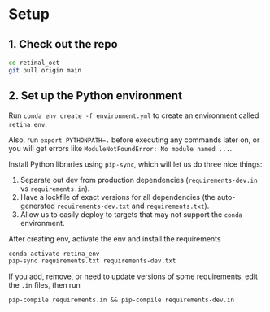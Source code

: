 # Setup
## 1. Check out the repo

```sh
cd retinal_oct
git pull origin main
```

## 2. Set up the Python environment


Run `conda env create -f environment.yml` to create an environment called `retina_env`.

Also, run ```export PYTHONPATH=.``` before executing any commands later on, or you will get errors like `ModuleNotFoundError: No module named ...`.

Install Python libraries using `pip-sync`, which will let us do three nice things:

1. Separate out dev from production dependencies (`requirements-dev.in` vs `requirements.in`).
2. Have a lockfile of exact versions for all dependencies (the auto-generated `requirements-dev.txt` and `requirements.txt`).
3. Allow us to easily deploy to targets that may not support the `conda` environment.


After creating env, activate the env and install the requirements

```sh
conda activate retina_env
pip-sync requirements.txt requirements-dev.txt
```


If you add, remove, or need to update versions of some requirements, edit the `.in` files, then run

```
pip-compile requirements.in && pip-compile requirements-dev.in
```
